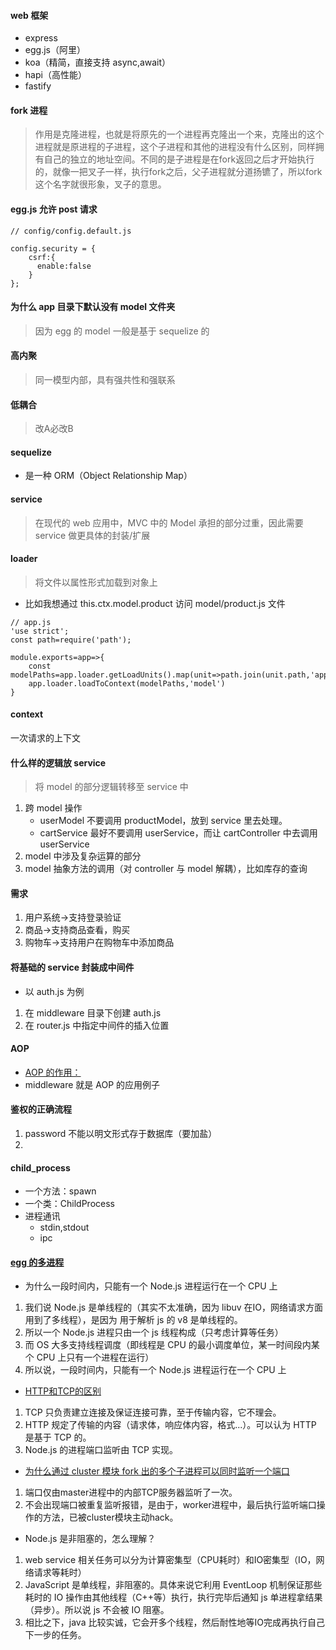 #### web 框架
* express
* egg.js（阿里）
* koa（精简，直接支持 async,await）
* hapi（高性能）
* fastify

#### fork 进程
> 作用是克隆进程，也就是将原先的一个进程再克隆出一个来，克隆出的这个进程就是原进程的子进程，这个子进程和其他的进程没有什么区别，同样拥有自己的独立的地址空间。不同的是子进程是在fork返回之后才开始执行的，就像一把叉子一样，执行fork之后，父子进程就分道扬镳了，所以fork这个名字就很形象，叉子的意思。


#### egg.js 允许 post 请求
```
// config/config.default.js

config.security = {
    csrf:{
      enable:false
    }
};
```

#### 为什么 app 目录下默认没有 model 文件夹
> 因为 egg 的 model 一般是基于 sequelize 的

#### 高内聚
> 同一模型内部，具有强共性和强联系

#### 低耦合
> 改A必改B

#### sequelize
* 是一种 ORM（Object Relationship Map）

#### service 
> 在现代的 web 应用中，MVC 中的 Model 承担的部分过重，因此需要 service 做更具体的封装/扩展

#### loader
> 将文件以属性形式加载到对象上
* 比如我想通过 this.ctx.model.product 访问 model/product.js 文件
```
// app.js
'use strict';
const path=require('path');

module.exports=app=>{
    const modelPaths=app.loader.getLoadUnits().map(unit=>path.join(unit.path,'app/model'));
    app.loader.loadToContext(modelPaths,'model')
}
```

#### context
一次请求的上下文

#### 什么样的逻辑放 service
> 将 model 的部分逻辑转移至 service 中
1. 跨 model 操作
    * userModel 不要调用 productModel，放到 service 里去处理。
    * cartService 最好不要调用 userService，而让 cartController 中去调用 userService
2. model 中涉及复杂运算的部分
3. model 抽象方法的调用（对 controller 与 model 解耦），比如库存的查询

#### 需求
1. 用户系统->支持登录验证
2. 商品->支持商品查看，购买
3. 购物车->支持用户在购物车中添加商品

#### 将基础的 service 封装成中间件
* 以 auth.js 为例
1. 在 middleware 目录下创建 auth.js
2. 在 router.js 中指定中间件的插入位置

#### AOP
* [AOP 的作用：](https://www.zhihu.com/question/24863332/answer/29265319)
* middleware 就是 AOP 的应用例子

#### 鉴权的正确流程
1. password 不能以明文形式存于数据库（要加盐）
2. 



#### child_process
* 一个方法：spawn
* 一个类：ChildProcess
* 进程通讯
    * stdin,stdout  
    * ipc

#### [egg 的多进程](https://eggjs.org/zh-cn/core/cluster-and-ipc.html)
* 为什么一段时间内，只能有一个 Node.js 进程运行在一个 CPU 上
1. 我们说 Node.js 是单线程的（其实不太准确，因为 libuv 在IO，网络请求方面用到了多线程），是因为 用于解析 js 的 v8 是单线程的。
2. 所以一个 Node.js 进程只由一个 js 线程构成（只考虑计算等任务）
3. 而 OS 大多支持线程调度（即线程是 CPU 的最小调度单位，某一时间段内某个 CPU 上只有一个进程在运行） 
2. 所以说，一段时间内，只能有一个 Node.js 进程运行在一个 CPU 上
* [HTTP和TCP的区别](https://www.zhihu.com/question/38648948)
1. TCP 只负责建立连接及保证连接可靠，至于传输内容，它不理会。
2. HTTP 规定了传输的内容（请求体，响应体内容，格式...）。可以认为 HTTP 是基于 TCP 的。 
3. Node.js 的进程端口监听由 TCP 实现。
* [为什么通过 cluster 模块 fork 出的多个子进程可以同时监听一个端口](https://cnodejs.org/topic/56e84480833b7c8a0492e20c)
1. 端口仅由master进程中的内部TCP服务器监听了一次。
2. 不会出现端口被重复监听报错，是由于，worker进程中，最后执行监听端口操作的方法，已被cluster模块主动hack。
* Node.js 是非阻塞的，怎么理解？
1. web service 相关任务可以分为计算密集型（CPU耗时）和IO密集型（IO，网络请求等耗时）
2. JavaScript 是单线程，非阻塞的。具体来说它利用 EventLoop 机制保证那些耗时的 IO 操作由其他线程（C++等）执行，执行完毕后通知 js 单进程拿结果（异步）。所以说 js 不会被 IO 阻塞。
3. 相比之下，java 比较实诚，它会开多个线程，然后耐性地等IO完成再执行自己下一步的任务。


















